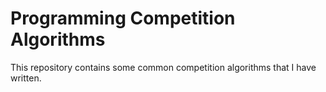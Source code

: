 # Programming Competition Algorithms

This repository contains some common competition algorithms that I have written.